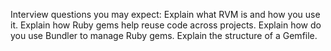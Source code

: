 Interview questions you may expect:
Explain what RVM is and how you use it.
Explain how Ruby gems help reuse code across projects.
Explain how do you use Bundler to manage Ruby gems.
Explain the structure of a Gemfile.
